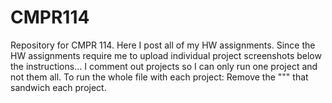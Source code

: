 # CMPR114
Repository for CMPR 114.
Here I post all of my HW assignments. 
Since the HW assignments require me to upload individual project screenshots below the instructions...
I comment out projects so I can only run one project and not them all.
To run the whole file with each project: Remove the """ that sandwich each project.
